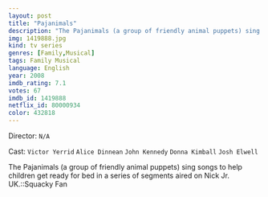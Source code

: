 ```yaml
---
layout: post
title: "Pajanimals"
description: "The Pajanimals (a group of friendly animal puppets) sing songs to help children get ready for bed in a series of segments aired on Nick Jr. UK.::Squacky Fan.."
img: 1419888.jpg
kind: tv series
genres: [Family,Musical]
tags: Family Musical 
language: English
year: 2008
imdb_rating: 7.1
votes: 67
imdb_id: 1419888
netflix_id: 80000934
color: 432818
---
```

Director: `N/A`  

Cast: `Victor Yerrid` `Alice Dinnean` `John Kennedy` `Donna Kimball` `Josh Elwell` 

The Pajanimals (a group of friendly animal puppets) sing songs to help children get ready for bed in a series of segments aired on Nick Jr. UK.::Squacky Fan
